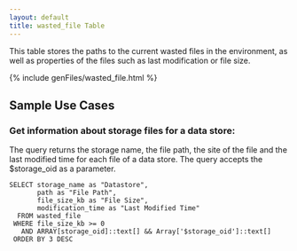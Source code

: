 ```yaml
---
layout: default
title: wasted_file Table
---
```


This table stores the paths to the current wasted files in the environment, as well as properties of the files such as last modification or file size. 

{% include genFiles/wasted_file.html %}

## Sample Use Cases

### Get information about storage files for a data store:

The query returns the storage name, the file path, the site of the file and the last modified time for each file of a data store. The query accepts the $storage_oid as a parameter.

    SELECT storage_name as "Datastore",
           path as "File Path",
           file_size_kb as "File Size",
           modification_time as "Last Modified Time"
      FROM wasted_file
     WHERE file_size_kb >= 0
       AND ARRAY[storage_oid]::text[] && Array['$storage_oid']::text[]
     ORDER BY 3 DESC